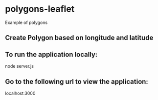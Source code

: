 # polygons-leaflet
Example of polygons



## Create Polygon based on longitude and latitude


## To run the application locally:
node server.js 

## Go to the following url to view the application:

localhost:3000


